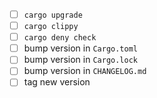 - [ ] `cargo upgrade`
- [ ] `cargo clippy`
- [ ] `cargo deny check`
- [ ] bump version in `Cargo.toml`
- [ ] bump version in `Cargo.lock`
- [ ] bump version in `CHANGELOG.md`
- [ ] tag new version

